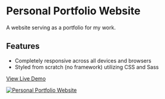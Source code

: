 # Personal Portfolio Website

A website serving as a portfolio for my work.

## Features

* Completely responsive across all devices and browsers
* Styled from scratch (no framework) utilizing CSS and Sass

<a href="https://oscarfabiani.com/">View Live Demo</a>

<a href="https://oscarfabiani.com/"><img src="https://oscarfabiani.com/assets/macronutrient-calculator-screenshot.png" title="MPersonal Portfolio Website" alt="Personal Portfolio Website"></a>
